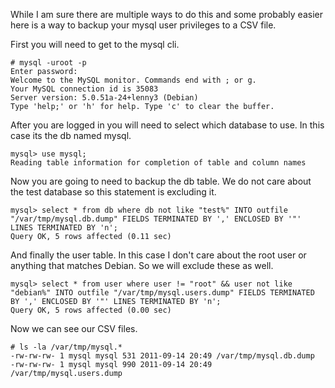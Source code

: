 
While I am sure there are multiple ways to do this and some probably easier here is a way to backup your mysql user privileges to a CSV file.

First you will need to get to the mysql cli.

    # mysql -uroot -p  
    Enter password:
    Welcome to the MySQL monitor. Commands end with ; or g.  
    Your MySQL connection id is 35083  
    Server version: 5.0.51a-24+lenny3 (Debian)
    Type 'help;' or 'h' for help. Type 'c' to clear the buffer.

After you are logged in you will need to select which database to use. In this case its the db named mysql.

    mysql> use mysql;
    Reading table information for completion of table and column names

Now you are going to need to backup the db table. We do not care about the test database so this statement is excluding it.

    mysql> select * from db where db not like "test%" INTO outfile "/var/tmp/mysql.db.dump" FIELDS TERMINATED BY ',' ENCLOSED BY '"' LINES TERMINATED BY 'n';  
    Query OK, 5 rows affected (0.11 sec)

And finally the user table. In this case I don't care about the root user or anything that matches Debian. So we will exclude these as well.

    mysql> select * from user where user != "root" && user not like "debian%" INTO outfile "/var/tmp/mysql.users.dump" FIELDS TERMINATED BY ',' ENCLOSED BY '"' LINES TERMINATED BY 'n';  
    Query OK, 5 rows affected (0.00 sec)

Now we can see our CSV files.

    # ls -la /var/tmp/mysql.*  
    -rw-rw-rw- 1 mysql mysql 531 2011-09-14 20:49 /var/tmp/mysql.db.dump  
    -rw-rw-rw- 1 mysql mysql 990 2011-09-14 20:49 /var/tmp/mysql.users.dump
